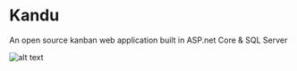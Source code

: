 # Kandu
An open source kanban web application built in ASP.net Core &amp; SQL Server

![alt text](http://www.markentingh.com/kandu-logo3.png "Kanban Logo")
